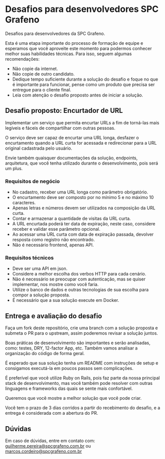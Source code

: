 # Desafios para desenvolvedores SPC Grafeno

Desafios para desenvolvedores da SPC Grafeno.

Esta é uma etapa importante do processo de formação de equipe e esperamos que você aproveite este momento para podermos conhecer melhor suas habilidades técnicas. Para isso, seguem algumas recomendações:
- Não copie da internet.
- Não copie de outro candidato.
- Dedique tempo suficiente durante a solução do desafio e foque no que é importante para funcionar, pense como um produto que precisa ser entregue para o cliente final.
- Leia com atenção o desafio proposto antes de iniciar a solução.

## Desafio proposto: Encurtador de URL

Implementar um serviço que permita encurtar URLs a fim de torná-las mais legíveis e fáceis de compartilhar com outras pessoas.

O serviço deve ser capaz de encurtar uma URL longa, desfazer o encurtamento quando a URL curta for acessada e redirecionar para a URL original cadastrada pelo usuário.

Envie também quaisquer documentações da solução, endpoints, arquitetura, que você tenha utilizado durante o desenvolvimento, pois será um plus.

### Requisitos de negócio
- No cadastro, receber uma URL longa como parâmetro obrigatório.
- O encurtamento deve ser composto por no mínimo 5 e no máximo 10 caracteres.
- Apenas letras e números devem ser utilizados na composição da URL curta.
- Contar e armazenar a quantidade de visitas da URL curta.
- A URL encurtada poderá ter data de expiração, neste caso, considere receber e validar esse parâmetro opcional.
- Ao acessar uma URL curta com data de expiração passada, devolver resposta como registro não encontrado.
- Não é necessário frontend, apenas API.

### Requisitos técnicos
- Deve ser uma API em json.
- Considere a melhor escolha dos verbos HTTP para cada cenário.
- Não é necessário se preocupar com autenticação, mas se quiser implementar, nos mostre como você faria.
- Utilize o banco de dados e outras tecnologias de sua escolha para compor a solução proposta.
- É necessário que a sua solução execute em Docker.

## Entrega e avaliação do desafio

Faça um fork deste repositório, crie uma branch com a solução proposta e submeta o PR para o upstream, assim poderemos revisar a solução juntos.

Boas práticas de desenvolvimento são importantes e serão analisadas, como: testes, DRY, 12-factor App, etc. Também vamos analisar a organização do código de forma geral.

É esperado que sua solução tenha um README com instruções de setup e consigamos executá-la em poucos passos sem complicações.

É preferível que você utilize Ruby on Rails, pois faz parte da nossa principal stack de desenvolvimento, mas você também pode resolver com outras linguagens e frameworks das quais se sente mais confortável.

Queremos que você mostre a melhor solução que você pode criar.

Você tem o prazo de 3 dias corridos a partir do recebimento do desafio, e a entrega é considerada com a abertura do PR.

## Dúvidas

Em caso de dúvidas, entre em contato com: guilherme.pereira@spcgrafeno.com.br ou marcos.cordeiro@spcgrafeno.com.br
